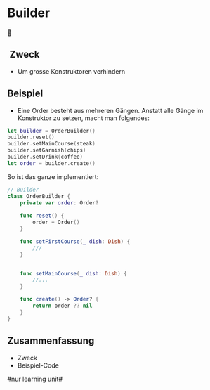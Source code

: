 # Builder
🚧

##  Zweck
- Um grosse Konstruktoren verhindern

## Beispiel
- Eine Order besteht aus mehreren Gängen. Anstatt alle Gänge im Konstruktor zu setzen, macht man folgendes:

```swift
let builder = OrderBuilder()
builder.reset()
builder.setMainCourse(steak)
builder.setGarnish(chips)
builder.setDrink(coffee)
let order = builder.create()
```

So ist das ganze implementiert:

```swift
// Builder
class OrderBuilder {
	private var order: Order?
	
	func reset() {
		order = Order()
	}

	func setFirstCourse(_ dish: Dish) {
		///
	}


	func setMainCourse(_ dish: Dish) {
		//...
	}

	func create() -> Order? {
		return order ?? nil
	}
}
```

## Zusammenfassung
- Zweck
- Beispiel-Code

#nur learning unit#